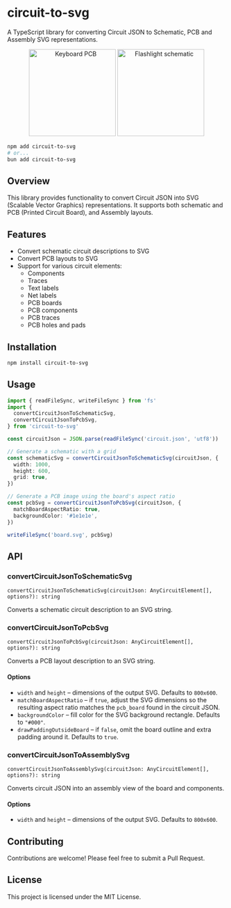 # circuit-to-svg

A TypeScript library for converting Circuit JSON to Schematic, PCB and Assembly SVG representations.

<div align="center">
  <img src="https://api.tscircuit.com/packages/images/seveibar/keyboard-default60/pcb.svg?fs_sha=md5-e4fc4758380cab0efcc1b3b12bdcf36d" alt="Keyboard PCB" height="200" />
  <img src="https://api.tscircuit.com/packages/images/seveibar/usb-c-flashlight/schematic.svg?fs_sha=" alt="Flashlight schematic" height="200" />
</div>

```bash
npm add circuit-to-svg
# or...
bun add circuit-to-svg
```

## Overview

This library provides functionality to convert Circuit JSON into SVG (Scalable Vector Graphics) representations. It supports both schematic and PCB (Printed Circuit Board), and Assembly layouts.

## Features

- Convert schematic circuit descriptions to SVG
- Convert PCB layouts to SVG
- Support for various circuit elements:
  - Components
  - Traces
  - Text labels
  - Net labels
  - PCB boards
  - PCB components
  - PCB traces
  - PCB holes and pads

## Installation

```bash
npm install circuit-to-svg
```

## Usage

```typescript
import { readFileSync, writeFileSync } from 'fs'
import {
  convertCircuitJsonToSchematicSvg,
  convertCircuitJsonToPcbSvg,
} from 'circuit-to-svg'

const circuitJson = JSON.parse(readFileSync('circuit.json', 'utf8'))

// Generate a schematic with a grid
const schematicSvg = convertCircuitJsonToSchematicSvg(circuitJson, {
  width: 1000,
  height: 600,
  grid: true,
})

// Generate a PCB image using the board's aspect ratio
const pcbSvg = convertCircuitJsonToPcbSvg(circuitJson, {
  matchBoardAspectRatio: true,
  backgroundColor: '#1e1e1e',
})

writeFileSync('board.svg', pcbSvg)
```

## API

### convertCircuitJsonToSchematicSvg

`convertCircuitJsonToSchematicSvg(circuitJson: AnyCircuitElement[], options?): string`

Converts a schematic circuit description to an SVG string.

### convertCircuitJsonToPcbSvg

`convertCircuitJsonToPcbSvg(circuitJson: AnyCircuitElement[], options?): string`

Converts a PCB layout description to an SVG string.

#### Options

- `width` and `height` – dimensions of the output SVG. Defaults to `800x600`.
- `matchBoardAspectRatio` – if `true`, adjust the SVG dimensions so the
  resulting aspect ratio matches the `pcb_board` found in the circuit JSON.
- `backgroundColor` – fill color for the SVG background rectangle. Defaults to
  `"#000"`.
- `drawPaddingOutsideBoard` – if `false`, omit the board outline and extra
  padding around it. Defaults to `true`.

### convertCircuitJsonToAssemblySvg

`convertCircuitJsonToAssemblySvg(circuitJson: AnyCircuitElement[], options?): string`

Converts circuit JSON into an assembly view of the board and components.

#### Options

- `width` and `height` – dimensions of the output SVG. Defaults to `800x600`.

## Contributing

Contributions are welcome! Please feel free to submit a Pull Request.

## License

This project is licensed under the MIT License.
